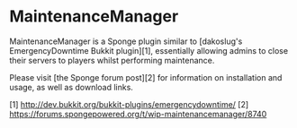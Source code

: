 # MaintenanceManager
MaintenanceManager is a Sponge plugin similar to [dakoslug's EmergencyDowntime Bukkit plugin][1], essentially allowing admins to close their servers to players whilst performing maintenance.

Please visit [the Sponge forum post][2] for information on installation and usage, as well as download links.


[1] http://dev.bukkit.org/bukkit-plugins/emergencydowntime/
[2] https://forums.spongepowered.org/t/wip-maintenancemanager/8740